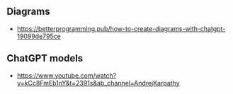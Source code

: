 ## Diagrams
- https://betterprogramming.pub/how-to-create-diagrams-with-chatgpt-19099de795ce

## ChatGPT models
- https://www.youtube.com/watch?v=kCc8FmEb1nY&t=2391s&ab_channel=AndrejKarpathy
